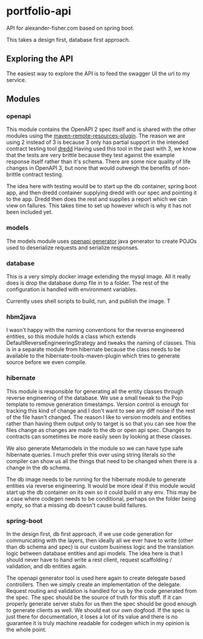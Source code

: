 # portfolio-api
API for alexander-fisher.com based on spring boot.

This takes a design first, database first approach.

## Exploring the API

The easiest way to explore the API is to feed the swagger UI the url to my service.



## Modules

### openapi

This module contains the OpenAPI 2 spec itself and is shared with the other modules using the [maven-remote-resources-plugin](http://maven.apache.org/plugins/maven-remote-resources-plugin/).
The reason we are using 2 instead of 3 is because 3 only has partial support in the intended contract testing tool [dredd](https://dredd.org/en/latest/)
Having used this tool in the past with 3, we know that the tests are very brittle because they test against the example
response itself rather than it's schema. There are some nice quality of life changes in OpenAPI 3, but none that would outweigh
the benefits of non-brittle contract testing.

The idea here with testing would be to start up the db container, spring boot app, and then dredd container supplying dredd
with our spec and pointing it to the app. Dredd then does the rest and supplies a report which we can view on failures. This
takes time to set up however which is why it has not been included yet.

### models

The models module uses [openapi generator](https://openapi-generator.tech/) java generator to create POJOs used to deserialize
requests and serialize responses.

### database

This is a very simply docker image extending the mysql image. All it really does is drop the database dump file in to a folder.
The rest of the configuration is handled with environment variables.

Currently uses shell scripts to build, run, and publish the image. T

### hbm2java

I wasn't happy with the naming conventions for the reverse engineered entities, so this module holds a class which extends
DefaultReverseEngineeringStrategy and tweaks the naming of classes. This is in a separate module from hibernate because
the class needs to be available to the hibernate-tools-maven-plugin which tries to generate source before we even compile.

### hibernate

This module is responsible for generating all the entity classes through reverse engineering of the database. We use a small
tweak to the Pojo template to remove generation timestamps. Version control is enough for tracking this kind of change and
I don't want to see any diff noise if the rest of the file hasn't changed. The reason I like to version models and entities
rather than having them output only to target is so that you can see how the files change as changes are made to the db 
or open api spec. Changes to contracts can sometimes be more easily seen by looking at these classes.

We also generate Metamodels in the module so we can have type safe hibernate queries. I much prefer this over using string
literals so the compiler can show us all the things that need to be changed when there is a change in the db schema.

The db image needs to be running for the hibernate module to generate entities via reverse engineering. It would be more 
ideal if this module would start up the db container on its own so it could build in any env. This may be a case where 
codegen needs to be conditional, perhaps on the folder being empty, so that a missing db doesn't cause build failures.

### spring-boot

In the design first, db first approach, if we use code generation for communicating with the layers, then ideally all 
we ever have to write (other than db schema and spec) is our custom business logic and the translation logic between 
database entities and api models. The idea here is that I should never have to hand write a rest client, request 
scaffolding / validation, and db entities again.

The openapi generator tool is used here again to create delegate based controllers. Then we simply create an implementation
of the delegate. Request routing and validation is handled for us by the code generated from the spec. The spec should
be the source of truth for this stuff. If it can properly generate server stubs for us then the spec should be good enough
to generate clients as well. We should eat our own dogfood. If the spec is just there for documentation, it loses a lot 
of its value and there is no guarantee it is truly machine readable for codegen which in my opinion is the whole point.

